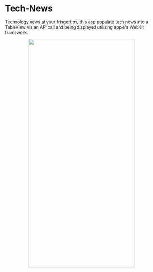 # Tech-News

Technology news at your fringertips, this app populate tech news into a TableView via an API call and being displayed utilizing apple's WebKit framework.

<p align="center">
<img src="https://user-images.githubusercontent.com/41402096/162109780-3844314d-bc86-42ba-ad35-b9235e0d3f08.png" width="350" height="750" />
